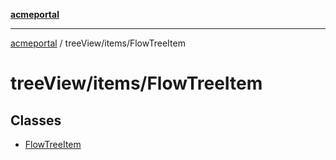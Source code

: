 [**acmeportal**](../../../README.md)

***

[acmeportal](../../../README.md) / treeView/items/FlowTreeItem

# treeView/items/FlowTreeItem

## Classes

- [FlowTreeItem](classes/FlowTreeItem.md)
